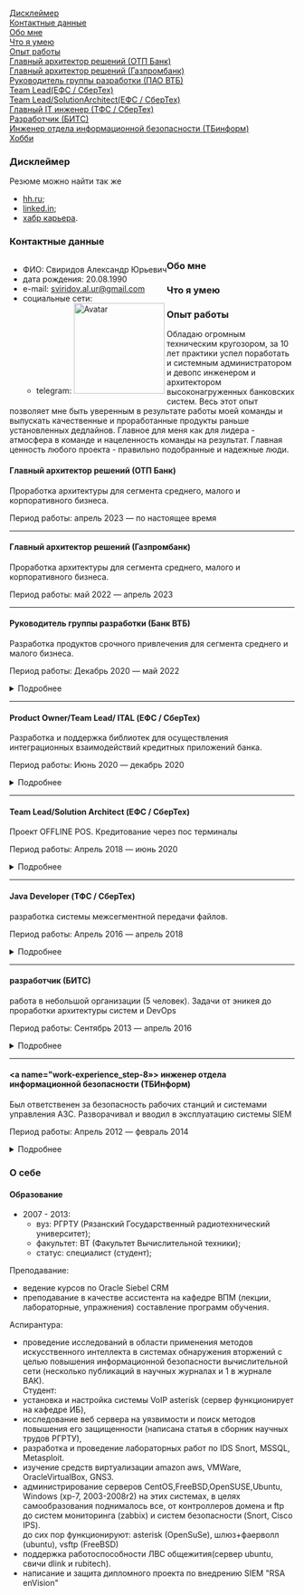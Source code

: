 
[Дисклеймер](#disclaimer)  
[Контактные данные](#сontact-details)  
[Обо мне](#about)  
[Что я умею](#what-i-can)  
[Опыт работы](#work-experience)    
    [Главный архитектор решений (ОТП Банк)](#work-experience_step-1)    
    [Главный архитектор решений (Газпромбанк)](#work-experience_step-2)    
    [Руководитель группы разработки (ПАО ВТБ)](#work-experience_step-3)    
    [Team Lead(ЕФС / СберТех)](#work-experience_step-4)    
    [Team Lead/SolutionArchitect(ЕФС / СберТех)](#work-experience_step-5)    
    [Главный IT инженер (ТФС / СберТех)](#work-experience_step-6)    
    [Разработчик (БИТС)](#work-experience_step-7)    
    [Инженер отдела информационной безопасности (ТБинформ)](#work-experience_step-8)  
[Хобби](#hobbies)  


### <a name="disclaimer"></a> Дисклеймер

Резюме можно найти так же

* [hh.ru](https://ryazan.hh.ru/applicant/resumes/view?resume=000bc626ff017945270039ed1f6559664a7555);
* [linked.in](https://www.linkedin.com/in/svaur/);
* [хабр карьера](https://career.habr.com/svaur).

### <a name="сontact-details"></a> Контактные данные

<div style="float:left">

<ul>
  <li>ФИО: Свиридов Александр Юрьевич</li>
  <li>дата рождения: 20.08.1990  </li>
  <li>e-mail: <a href="mailto:sviridov.al.ur@gmail.com">sviridov.al.ur@gmail.com</a></li>
  <li>социальные сети:
    <ul>
      <li>telegram: <a href="https://t.me/svaur»>svaur</a></li>
    </ul>
  </li>
</ul>

</div>

<div style="float:right" class="HideOnMobile">

<img src="images/avatar_current.png" alt="Avatar" width="160"/>

</div>


### <a name="about"></a> Обо мне

<div style="float:left">

</div>


### <a name="what-i-can"></a> Что я умею

<div style="float:left">

</div>


### <a name="work-experience"></a> Опыт работы

Обладаю огромным техническим кругозором, за 10 лет практики успел поработать и системным администратором и девопс инженером и архитектором высоконагруженных банковских систем. Весь этот опыт позволяет мне быть уверенным в результате работы моей команды и выпускать качественные и проработанные продукты раньше установленных дедлайнов. Главное для меня как для лидера - атмосфера в команде и нацеленность команды на результат. Главная ценность любого проекта - правильно подобранные и надежные люди.
#### <a name="work-experience_step-1"></a> Главный архитектор решений (ОТП Банк)
Проработка архитектуры для сегмента среднего, малого и корпоративного бизнеса.

Период работы: апрель 2023 — по настоящее время

---
#### <a name="work-experience_step-2"></a> Главный архитектор решений (Газпромбанк)
Проработка архитектуры для сегмента среднего, малого и корпоративного бизнеса.

Период работы: май 2022 — апрель 2023

---

#### <a name="work-experience_step-3"></a> Руководитель группы разработки (Банк ВТБ)

Разработка продуктов срочного привлечения для сегмента среднего и малого бизнеса.

Период работы: Декабрь 2020 — май 2022

<details><summary markdown="span">Подробнее</summary>

в кратчайшие сроки был выстроен процесс аналитики, разработки и тестирования в команде собранной с нуля. Разработана и внедрена в ПРОД front-end, mobile(android, IOS) и back-end. Весь функционал покрыт автотестами).
Выход в промышленную эксплуатацию за пять месяцев с момента начала разработки и на месяц (!) раньше срока. Учитывая огромную бюрократию и нестабильность тестовых сред, это на данный момент лучшее достижение во всей моей карьере.  На текущий момент выполнена полная миграция пользователей на продукт, проведена миграция на новую АБС, закончена разработка вывода в канал сотрудников банка. В ближайшее время продукт выходит на этап сопровождения.

стек
backend: java 11, Spring, Maven, postgres, redis
frontend: react, typescript
mobile: (kotlin, swift)
Работа по agile (не для галочки, а действительно рабочий процесс). JIRA+ Confluence+TestIT
CI,CDL, CDP через TeamCity + nexus
разработка в BitBucket + анализ SonarQube
архитектура: serviceMash (частично) и микросервисы. интеграции через MQ, kafka, REST, SOAP(да, не без этого)


размер команды - 15 человек
</details>

---

#### <a name="work-experience_step-4"></a> Product Owner/Team Lead/ ITAL (ЕФС / СберТех)

Разработка и поддержка библиотек для осуществления интеграционных взаимодействий кредитных приложений банка.

Период работы: Июнь 2020 — декабрь 2020

<details><summary markdown="span">Подробнее</summary>

Управление командой (формирование задач, целей, контроль за процессом разработки и полноты решаемых задач), решение архитектурных и инфраструктурных задач. Проведение технических собеседований и формирование команды.

</details>

---

#### <a name="work-experience_step-5"></a> Team Lead/Solution Architect (ЕФС / СберТех)

Проект OFFLINE POS. Кредитование через пос терминалы

Период работы: Апрель 2018 — июнь 2020

<details><summary markdown="span">Подробнее</summary>

Разработка кредитного бизнес приложения банка с нуля до вывода на рынок. Разработка на платформе ЕФС. Разработка интеграции с процессинговыми системами в зоне PCI DSS.
Личные достижения:
1) успешный вывод проекта в промышленную эксплуатацию в срок  
2) построение с нуля процессов в команде (внедрение практик Agile и DevOps), перевод разработки на gitflow  
3) разработка архитектуры и внедрение части функциональности системы  
4) формирование эффективных коммуникаций со смежными командами  

Управление двумя командами из 18 человек (формирование бэклога после обсуждения целей с ВП, контроль за выполнением задач, проведение планирования и ретроспектив), решение архитектурных и инфраструктурных вопросов, контроль движения релиза по тестовым стендам, контроль за соблюдением требований ИБ, проведение показов продукта заказчикам.

</details>

---

#### <a name="work-experience_step-6"></a> Java Developer (ТФС / СберТех)

разработка системы межсегментной передачи файлов.

Период работы: Апрель 2016 — апрель 2018

<details><summary markdown="span">Подробнее</summary>
- доработка АС(интеграция, highload) на основе Apache Camel (java8, hazelcast, ceph, IBM MQ, kafka)
- доработка АС(highload) на основе Apache Camel (java8, hazelcast, spring, js)
- развертка с нуля DevOps(pipeline, groovy) в отделе на основе Jenkins. Интеграция Jenkins с существующими АС компании (AD, git, BitBucket, Sonar, IBM WAS, IBM MQ, Confluence, Nexus, Oracle Database), сборки по пулреквестам, внедрение метрик Quality Gate, автотестирование, анализ покрытия кода, авторазвертка дистрибутива на стенды, интеграционное тестирование, автоматизация сборок патчей-дистрибутивов, автоматизация раскатки дистрибутивов-патчей на стенды
- разработка для IBM WebSphere MQ broker (esql), установка и настройка менеджеров, разбор дефектов.
- администрирование IBM WebSphere application server, IBM WebSphere MQ
- администрирование rhel 7

Значимые личные достижения:
1) уменьшение в 10 раз количества дефектов при прохождении релиза по тестовым средам за счет внедрения DevOps, GitFlow и автотестов при сборке релиза
2) как team lead (2 человека под руководством) успешно вывел в промышленную эксплуатацию одну из подсистем банка.
</details>

---

#### <a name="work-experience_step-7"></a> разработчик (БИТС)

работа в небольшой организации (5 человек). Задачи от эникея до проработки архитектуры систем и DevOps

Период работы: Сентябрь 2013 — апрель 2016

<details><summary markdown="span">Подробнее</summary>

- написание скриптов автоматизации на bash, sh, python  
- написание на jquery интерактивной онлайн игры (slot)  
- администрирование CentOS, FreeBSD.  
- работа с amazon AWS (администрирование систем на базе CentOS, установка и настройка систем автосборки (jenkins), Puppet)  
- разработка (доработка) мобильных приложений для платформ android\iphone на c#, java  
- реверс протокола qiwi и создание ПО для оплаты услуг компании (для slot игр)  
- создание простых RESTfull веб сервисов с использованием Spring.  

</details>

---

#### <a name="work-experience_step-8»></a> инженер отдела информационной безопасности (ТБИнформ)

Был ответственен за безопасность рабочих станций и системами управления АЗС. Разворачивал и вводил в эксплуатацию системы SIEM

Период работы: Апрель 2012 — февраль 2014

<details><summary markdown="span">Подробнее</summary>

- администрирование ОС на базе windows (XP, 7, 2003, 2008, 2008R2),  
- установка, обслуживание, поддержка и анализ событий систем безопасности (IDS, IPS, IPC, SIEM)  
- тестирование и внедрение систем ИБ в компании.  
</details>


### <a name="about-yourself"></a> О себе

#### <a name="about-yourself_education"></a> Образование

* 2007 - 2013:  
    * вуз: РГРТУ (Рязанский Государственный радиотехнический университет);  
    * факультет: ВТ (Факультет Вычислительной техники);  
    * статус: специалист (студент);  

Преподавание:
- ведение курсов по Oracle Siebel CRM  
- преподавание в качестве ассистента на кафедре ВПМ (лекции, лабораторные, упражнения) составление программ обучения.  

Аспирантура:
- проведение исследований в области применения методов искусственного интеллекта в системах обнаружения вторжений с целью повышения информационной безопасности   вычислительной сети (несколько публикаций в научных журналах и 1 в журнале ВАК).  
Студент:  
- установка и настройка системы VoIP asterisk (сервер функционирует на кафедре ИБ),  
- исследование веб сервера на уязвимости и поиск методов повышения его защищенности (написана статья в сборник научных трудов РГРТУ),  
- разработка и проведение лабораторных работ по IDS Snort, MSSQL, Metasploit.  
- изучение средств виртуализации amazon aws, VMWare, OracleVirtualBox, GNS3.
- администрирование серверов CentOS,FreeBSD,OpenSUSE,Ubuntu, Windows (xp-7, 2003-2008r2) на этих системах, в целях самообразования поднималось все, от контроллеров домена и ftp до систем мониторинга (zabbix) и систем безопасности (Snort, Cisco IPS).  
до сих пор функционируют: asterisk (OpenSuSe), шлюз+фаерволл (ubuntu), vsftp (FreeBSD)  
- поддержка работоспособности ЛВС общежития(сервер ubuntu, свичи dlink и rubitech).  
- написание и защита дипломного проекта по внедрению SIEM "RSA enVision"  

